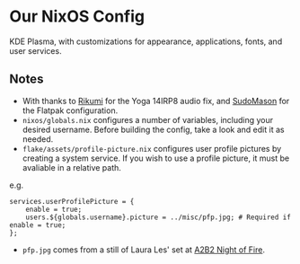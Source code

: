 # Our NixOS Config

KDE Plasma, with customizations for appearance, applications, fonts, and user services.

## Notes

- With thanks to [Rikumi](https://github.com/rikumi/silent-audio) for the Yoga 14IRP8 audio fix, and [SudoMason](https://www.reddit.com/r/NixOS/comments/1hzgxns/fully_declarative_flatpak_management_on_nixos/) for the Flatpak configuration.
- `nixos/globals.nix` configures a number of variables, including your desired username. Before building the config, take a look and edit it as needed.
- `flake/assets/profile-picture.nix` configures user profile pictures by creating a system service. If you wish to use a profile picture, it must be avaliable in a relative path.

e.g.

```
services.userProfilePicture = {
    enable = true;
    users.${globals.username}.picture = ../misc/pfp.jpg; # Required if enable = true;
};
```

- `pfp.jpg` comes from a still of Laura Les' set at [A2B2 Night of Fire](https://www.youtube.com/watch?v=mxa55SJ8KC8).